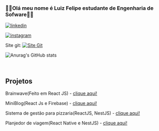 ### 👨‍💻Olá meu nome é Luiz Felipe estudante de Engenharia de Sofware👨‍💻
[![linkedin](https://img.shields.io/badge/LinkedIn-0077B5?style=for-the-badge&logo=linkedin&logoColor=white)](https://www.linkedin.com/in/luiz-felipe-silveira-zomer-647386266/)

[![instagram](https://img.shields.io/badge/Instagram-E4405F?style=for-the-badge&logo=instagram&logoColor=white)](https://www.instagram.com/luiz_zomer/)

Site git: [![Site Git](https://img.shields.io/badge/GIT-E44C30?style=for-the-badge&logo=git&logoColor=white)]( https://luizzomer.github.io/Site-git/)


![Anurag's GitHub stats](https://github-readme-stats.vercel.app/api?username=LuizZomer&show_icons=true&theme=radical)
<div style="display: inline_block"><br/>

## Projetos

Brainwave(Feito em React JS) - [clique aqui!](https://brainwave-seven-eosin.vercel.app/)

MiniBlog(React Js e Firebase) - [clique aqui!](http://projeto-mini-blog-two.vercel.app)

Sistema de gestão para pizzaria(ReactJS, NestJS) - [clique aqui!](https://github.com/LuizZomer/projetoWeb)

Planjedor de viagem(React Native e NestJS) - [clique aqui!](https://github.com/LuizZomer/PlanejadorViagem)
